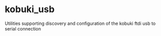 # kobuki_usb
Utilities supporting discovery and configuration of the kobuki ftdi usb to serial connection
